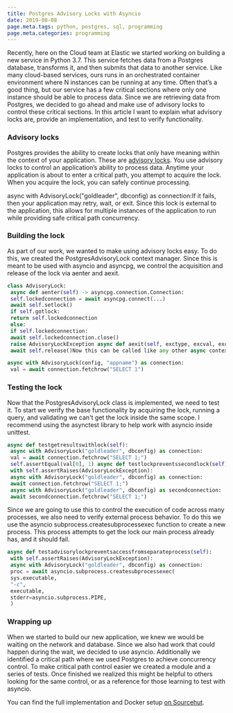 ```yaml
---
title: Postgres Advisory Locks with Asyncio
date: 2019-08-08
page.meta.tags: python, postgres, sql, programming
page.meta.categories: programming
---
```


Recently, here on the Cloud team at Elastic we started working on building a new service in Python 3.7. This service
fetches data from a Postgres database, transforms it, and then submits that data to another service. Like many
cloud-based services, ours runs in an orchestrated container environment where N instances can be running at any time.
Often that’s a good thing, but our service has a few critical sections where only one instance should be able to process
data. Since we are retrieving data from Postgres, we decided to go ahead and make use of advisory locks to control these
critical sections. In this article I want to explain what advisory locks are, provide an implementation, and test to
verify functionality.

### Advisory locks

Postgres provides the ability to create locks that only have meaning within the context of your application. These
are [advisory locks](https://www.postgresql.org/docs/9.4/explicit-locking.html#ADVISORY-LOCKS). You use advisory locks
to control an application’s ability to process data. Anytime your application is about to enter a critical path, you
attempt to acquire the lock. When you acquire the lock, you can safely continue processing.

async with AdvisoryLock("goldleader", dbconfig) as connection:If it fails, then your application may retry, wait, or
exit. Since this lock is external to the application, this allows for multiple instances of the application to run while
providing safe critical path concurrency.

### Building the lock

As part of our work, we wanted to make using advisory locks easy. To do this, we created the PostgresAdvisoryLock
context manager. Since this is meant to be used with asyncio and asyncpg, we control the acquisition and release of the
lock via aenter and aexit.

```python
class AdvisoryLock:
 async def aenter(self) -> asyncpg.connection.Connection:
 self.lockedconnection = await asyncpg.connect(...)
 await self.setlock()
 if self.gotlock:
 return self.lockedconnection
 else:
 if self.lockedconnection:
 await self.lockedconnection.close()
 raise AdvisoryLockException async def aexit(self, exctype, excval, exctb):
 await self.release()Now this can be called like any other async context manager.

async with AdvisoryLock(config, "appname") as connection:
 val = await connection.fetchrow("SELECT 1")
```

### Testing the lock

Now that the PostgresAdvisoryLock class is implemented, we need to test it. To start we verify the base functionality by
acquiring the lock, running a query, and validating we can't get the lock inside the same scope. I recommend using the
asynctest library to help work with asyncio inside unittest.

```python
async def testgetresultswithlock(self):
 async with AdvisoryLock("goldleader", dbconfig) as connection:
 val = await connection.fetchrow("SELECT 1;")
 self.assertEqual(val[0], 1) async def testlockpreventssecondlock(self):
 with self.assertRaises(AdvisoryLockException):
 async with AdvisoryLock("goldleader", dbconfig) as connection:
 await connection.fetchrow("SELECT 1;")
 async with AdvisoryLock("goldleader", dbconfig) as secondconnection:
 await secondconnection.fetchrow("SELECT 1;")
```

Since we are going to use this to control the execution of code across many processes, we also need to verify external
process behavior. To do this we use the asyncio subprocess.createsubprocessexec function to create a new process. This
process attempts to get the lock our main process already has, and it should fail.

```python
async def testadvisorylockpreventsaccessfromseparateprocess(self):
 with self.assertRaises(AdvisoryLockException):
 async with AdvisoryLock("goldleader", dbconfig) as connection:
 proc = await asyncio.subprocess.createsubprocessexec(
 sys.executable,
 "-c",
 executable,
 stderr=asyncio.subprocess.PIPE,
 )
```

### Wrapping up

When we started to build our new application, we knew we would be waiting on the network and database. Since we also had
work that could happen during the wait, we decided to use asyncio. Additionally we identified a critical path where we
used Postgres to achieve concurrency control. To make critical path control easier we created a module and a series of
tests. Once finished we realized this might be helpful to others looking for the same control, or as a reference for
those learning to test with asyncio.

You can find the full implementation and Docker setup [on Sourcehut](https://github.com/n0mn0m/PostgresAdvisoryLock).
